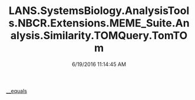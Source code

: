 ﻿---
title: LANS.SystemsBiology.AnalysisTools.NBCR.Extensions.MEME_Suite.Analysis.Similarity.TOMQuery.TomTOm
date: 6/19/2016 11:14:45 AM
---

[__equals](T-LANS.SystemsBiology.AnalysisTools.NBCR.Extensions.MEME_Suite.Analysis.Similarity.TOMQuery.TomTOm.__equals.html)
